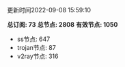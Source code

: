 更新时间2022-09-08 15:59:10

**总订阅: 73**
**总节点: 2808**
**有效节点: 1050**
- ss节点: 647
- trojan节点: 87
- v2ray节点: 316
